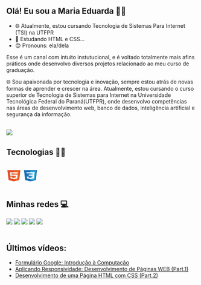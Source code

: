 ## Olá! Eu sou a Maria Eduarda 👋🏻

- 🌐 Atualmente, estou cursando Tecnologia de Sistemas Para Internet (TSI) na UTFPR
- 💬 Estudando HTML e CSS...
- 😊 Pronouns: ela/dela

Esse é um canal com intuito instutucional, e é voltado totalmente mais afins práticos onde desenvolvo diversos projetos relacionado ao meu curso de graduação.

🌐 Sou apaixonada por tecnologia e inovação, sempre estou atrás de novas formas de aprender e crescer na área. Atualmente, estou cursando o curso superior de Tecnologia de Sistemas para Internet na Universidade Tecnológica Federal do Paraná(UTFPR), onde desenvolvo competências nas áreas de desenvolvimento web, banco de dados, inteligência artificial e segurança da informação.


<br>
<img height="180em" src="https://github-readme-stats.vercel.app/api?username=mariagued&show_icons=true&theme=tokyonight"/>

<br> 

## Tecnologias 👩‍💻
<div style="display: inline_block"><br>
  <img align="center" alt="HTML" height="30" width="40" src="https://raw.githubusercontent.com/devicons/devicon/master/icons/html5/html5-original.svg">
  <img align="center" alt="CSS" height="30" width="40" src="https://raw.githubusercontent.com/devicons/devicon/master/icons/css3/css3-original.svg">
</div>
<br>

## Minhas redes 💻
<div>
<a href="https://www.youtube.com/channel/UCU6RDX6RC7ztvSUCRKtjlUA" target="_blank"><img
src="https://img.shields.io/badge/YouTube-FF0000?style=for-the-badge&logo=youtube&logoColor=white"
target="_blank"></a>
<a href="https://instagram.com/maria.edguedes?igshid=MzMyNGUyNmU2YQ==" target="_blank"><img
src="https://img.shields.io/badge/-Instagram-%23E4405F?style=for-the-badge&logo=instagram&logoColor=white"
target="_blank"></a>
<a href="https://discord./maria.ed.guedes" target="_blank"><img
src="https://img.shields.io/badge/Discord-7289DA?style=for-the-badge&logo=discord&logoColor=white"
target="_blank"></a>
<a href="mailto:mariao.2004@alunos.utfpr.edu.br"><img
src="https://img.shields.io/badge/-Gmail-%23333?style=for-the-badge&logo=gmail&logoColor=white"
target="_blank"></a>
<a href="https://www.linkedin.com/in/maria-eduarda-guedes-863a311b3/" target="_blank"><img
src="https://img.shields.io/badge/-LinkedIn-%230077B5?style=for-the-badge&logo=linkedin&logoColor=white"
target="_blank"></a>
</div>

<br>

## Últimos vídeos:
- [Formulário Google: Introdução à Computação](https://www.youtube.com/watch?v=fhwtD_1TznI)<br/>
- [Aplicando Responsividade: Desenvolvimento de Páginas WEB (Part.1)](https://www.youtube.com/watch?v=IfNVtUOJOUU)<br/>
- [Desenvolvimento de uma Página HTML com CSS (Part.2)](https://www.youtube.com/watch?v=mRM-ssFhRPI)<br/>
